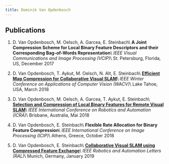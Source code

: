 ```yaml
---
title: Dominik Van Opdenbosch
---
```


## Publications

1. D. Van Opdenbosch, M. Oelsch, A. Garcea, E. Steinbach\\
**A Joint Compression Scheme for Local Binary Feature Descriptors and their Corresponding Bag-of-Words Representation**\\
*IEEE Visual Communications and Image Processing (VCIP)*\\
St. Petersburg, Florida, US, December 2017

2. D. Van Opdenbosch, T. Aykut, M. Oelsch, N. Alt, E. Steinbach\\
**[Efficient Map Compression for Collaborative Visual SLAM](/WACV18/)**\\
*IEEE Winter Conference on Applications of Computer Vision (WACV)*\\
Lake Tahoe, USA, March 2018

3. D. Van Opdenbosch, M. Oelsch, A. Garcea, T. Aykut, E. Steinbach\\
**[Selection and Compression of Local Binary Features for Remote Visual SLAM](/ICRA18/)**\\
*IEEE International Conference on Robotics and Automation (ICRA)*\\
Brisbane, Australia, Mai 2018

4. D. Van Opdenbosch, E. Steinbach\\
**Flexible Rate Allocation for Binary Feature Compression**\\
*IEEE International Conference on Image Processing (ICIP)*\\
Athens, Greece, October 2018

5. D. Van Opdenbosch, E. Steinbach\\
**[Collaborative Visual SLAM using Compressed Feature Exchange](/RAL18/)**\\
*IEEE Robotics and Automation Letters (RAL)*\\
Munich, Germany, January 2019
